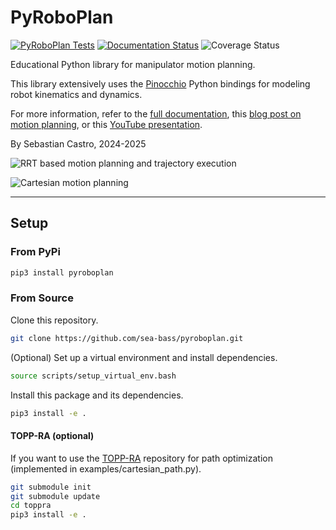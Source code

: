 # PyRoboPlan

[![PyRoboPlan Tests](https://github.com/sea-bass/pyroboplan/actions/workflows/tests.yml/badge.svg?branch=main)](https://github.com/sea-bass/pyroboplan/actions/workflows/tests.yml)
[![Documentation Status](https://readthedocs.org/projects/pyroboplan/badge/?version=latest)](https://pyroboplan.readthedocs.io/en/latest/?badge=latest)
![Coverage Status](https://img.shields.io/endpoint?url=https://gist.githubusercontent.com/sea-bass/e5e091166a18c68b26338793917d3bab/raw/pyroboplan-test-coverage.json)

Educational Python library for manipulator motion planning.

This library extensively uses the [Pinocchio](https://github.com/stack-of-tasks/pinocchio) Python bindings for modeling robot kinematics and dynamics.

For more information, refer to the [full documentation](https://pyroboplan.readthedocs.io/en/latest/), this [blog post on motion planning](https://roboticseabass.com/2024/06/30/how-do-robot-manipulators-move), or this [YouTube presentation](https://youtu.be/YYRlypz9ZgE?si=_gavTnLokcEldaQX).

By Sebastian Castro, 2024-2025

![RRT based motion planning and trajectory execution](https://raw.githubusercontent.com/sea-bass/pyroboplan/main/docs/source/_static/gifs/pyroboplan_rrt_traj.gif)

![Cartesian motion planning](https://raw.githubusercontent.com/sea-bass/pyroboplan/main/docs/source/_static/gifs/pyroboplan_cartesian_path.gif)

---

## Setup

### From PyPi

```bash
pip3 install pyroboplan
```

### From Source

Clone this repository.

```bash
git clone https://github.com/sea-bass/pyroboplan.git
```

(Optional) Set up a virtual environment and install dependencies.

```bash
source scripts/setup_virtual_env.bash
```

Install this package and its dependencies.

```bash
pip3 install -e .
```
#### TOPP-RA (optional)
If you want to use the [TOPP-RA](https://github.com/CoMMALab/toppra/tree/develop) repository for path optimization (implemented in examples/cartesian_path.py).
```bash
git submodule init
git submodule update
cd toppra
pip3 install -e .
```
